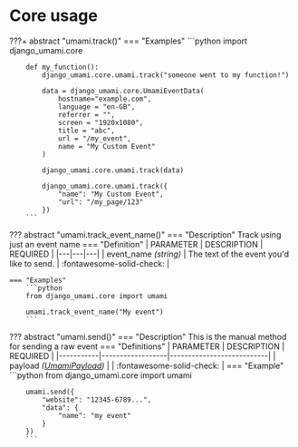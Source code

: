 # Core usage


???+ abstract "umami.track()"
    === "Examples"
        ```python
        import django_umami.core

        def my_function():
            django_umami.core.umami.track("someone went to my function!")
        
            data = django_umami.core.UmamiEventData(
                hostname="example.com",
                language = "en-GB",
                referrer = "",
                screen = "1920x1080",
                title = "abc",
                url = "/my_event",
                name = "My Custom Event"
            )
            
            django_umami.core.umami.track(data)
            
            django_umami.core.umami.track({
                "name": "My Custom Event",
                "url": "/my_page/123"
            })
        ```

??? abstract "umami.track_event_name()"
    === "Description"
        Track using just an event name
    === "Definition" 
        | PARAMETER  | DESCRIPTION  |  REQUIRED |
        |---|---|---|
        |  event_name _(string)_ |  The text of the event you'd like to send.  |  :fontawesome-solid-check: |

    === "Examples"
        ```python
        from django_umami.core import umami
        
        umami.track_event_name("My event")
        ```

??? abstract "umami.send()"
    === "Description"
        This is the manual method for sending a raw event
    === "Definitions"
        | PARAMETER | DESCRIPTION      | REQUIRED                  |
        |-----------|------------------|---------------------------|
        | payload  _([UmamiPayload]())_ |  | :fontawesome-solid-check: |
    === "Example"
        ```python
        from django_umami.core import umami
        
        umami.send({
            "website": "12345-6789...",
            "data": {
                "name": "my event"
            }
        })
        ```